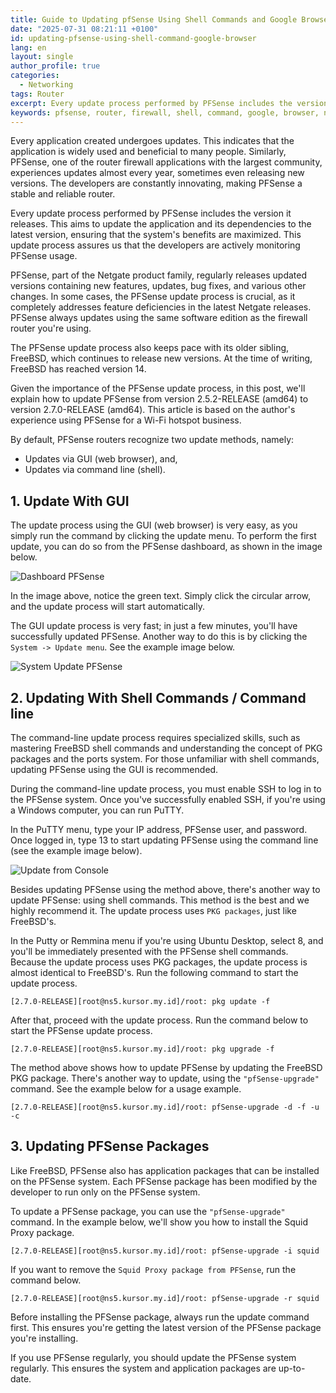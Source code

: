 ```yaml
---
title: Guide to Updating pfSense Using Shell Commands and Google Browser
date: "2025-07-31 08:21:11 +0100"
id: updating-pfsense-using-shell-command-google-browser
lang: en
layout: single
author_profile: true
categories:
  - Networking
tags: Router
excerpt: Every update process performed by PFSense includes the version it releases. This aims to update the application and its dependencies to the latest version, ensuring that the system's benefits are maximized
keywords: pfsense, router, firewall, shell, command, google, browser, networking
---
```


Every application created undergoes updates. This indicates that the application is widely used and beneficial to many people. Similarly, PFSense, one of the router firewall applications with the largest community, experiences updates almost every year, sometimes even releasing new versions. The developers are constantly innovating, making PFSense a stable and reliable router.

Every update process performed by PFSense includes the version it releases. This aims to update the application and its dependencies to the latest version, ensuring that the system's benefits are maximized. This update process assures us that the developers are actively monitoring PFSense usage.

PFSense, part of the Netgate product family, regularly releases updated versions containing new features, updates, bug fixes, and various other changes. In some cases, the PFSense update process is crucial, as it completely addresses feature deficiencies in the latest Netgate releases. PFSense always updates using the same software edition as the firewall router you're using.

The PFSense update process also keeps pace with its older sibling, FreeBSD, which continues to release new versions. At the time of writing, FreeBSD has reached version 14.

Given the importance of the PFSense update process, in this post, we'll explain how to update PFSense from version 2.5.2-RELEASE (amd64) to version 2.7.0-RELEASE (amd64). This article is based on the author's experience using PFSense for a Wi-Fi hotspot business.

By default, PFSense routers recognize two update methods, namely:
- Updates via GUI (web browser), and,
- Updates via command line (shell).


## 1. Update With GUI

The update process using the GUI (web browser) is very easy, as you simply run the command by clicking the update menu. To perform the first update, you can do so from the PFSense dashboard, as shown in the image below.

![Dashboard PFSense](https://blogger.googleusercontent.com/img/b/R29vZ2xl/AVvXsEgNO5GLAJ_McRH4bPwUKlt9uBBSC60u1lrImFGyc73VuYqybHdr4qUqFE9R2KAyRQdLq9BMRkeahYUWctDGlhVDXM2sAgvw0g04xuP1Q6kzdwlSbKVriz4X04PIStaHhqj66ooX-hsmdknFe1t1M40JEinyx0C10EMyRA81eIdTIWq-pdBOVVXI8D-AD2Vp/s16000/Dashboard%20PFSense.jpg)


In the image above, notice the green text. Simply click the circular arrow, and the update process will start automatically.

The GUI update process is very fast; in just a few minutes, you'll have successfully updated PFSense. Another way to do this is by clicking the `System -> Update menu`. See the example image below.

![System Update PFSense](https://blogger.googleusercontent.com/img/b/R29vZ2xl/AVvXsEhOsteo3MpGVZlssRArbtCcqo6zyaON0fS2EFyZzqLYMQb7lN_3agkccqF2TacFIlXgKE00GzvtrHZGutAnSg3LZeFMAPzgsGwHV2Gtx6FwwJRyv_BZzm8jh9dUxGdc4Em7SLPntsIHWLfcEAuQhU-Aj4TrvCFYXvQNpvI0OQya_nQdB8FeY-6NfGll-RNL/s16000/System%20Update%20PFSense.jpg)


## 2. Updating With Shell Commands / Command line

The command-line update process requires specialized skills, such as mastering FreeBSD shell commands and understanding the concept of PKG packages and the ports system. For those unfamiliar with shell commands, updating PFSense using the GUI is recommended.

During the command-line update process, you must enable SSH to log in to the PFSense system. Once you've successfully enabled SSH, if you're using a Windows computer, you can run PuTTY.

In the PuTTY menu, type your IP address, PFSense user, and password. Once logged in, type 13 to start updating PFSense using the command line (see the example image below).


![Update from Console](https://blogger.googleusercontent.com/img/b/R29vZ2xl/AVvXsEg_Zd1ql5GEJwTJ8lcrTXIQBM_P41wlbW8byAX719eAR1pl_AH2qrhq9ywcx5rXQo-9fxqXktuEqZJMYfHtVnrTn_NBvqpmiLY_nkZ2eeVZiBP6DOyt4M8_xxm15CI2WM4eb_TbvRx-i7i7QnujJwIb9JnQlgxpnIJmCjxzn5WJwII7YdGSRuGADW6spXZA/s16000/Update%20from%20Console.jpg)


Besides updating PFSense using the method above, there's another way to update PFSense: using shell commands. This method is the best and we highly recommend it. The update process uses `PKG packages`, just like FreeBSD's.

In the Putty or Remmina menu if you're using Ubuntu Desktop, select 8, and you'll be immediately presented with the PFSense shell commands. Because the update process uses PKG packages, the update process is almost identical to FreeBSD's. Run the following command to start the update process.

```
[2.7.0-RELEASE][root@ns5.kursor.my.id]/root: pkg update -f
```

After that, proceed with the update process. Run the command below to start the PFSense update process.

```
[2.7.0-RELEASE][root@ns5.kursor.my.id]/root: pkg upgrade -f
```
The method above shows how to update PFSense by updating the FreeBSD PKG package. There's another way to update, using the `"pfSense-upgrade"` command. See the example below for a usage example.

```
[2.7.0-RELEASE][root@ns5.kursor.my.id]/root: pfSense-upgrade -d -f -u -c
```

## 3. Updating PFSense Packages

Like FreeBSD, PFSense also has application packages that can be installed on the PFSense system. Each PFSense package has been modified by the developer to run only on the PFSense system.

To update a PFSense package, you can use the `"pfSense-upgrade"` command. In the example below, we'll show you how to install the Squid Proxy package.

```
[2.7.0-RELEASE][root@ns5.kursor.my.id]/root: pfSense-upgrade -i squid
```

If you want to remove the `Squid Proxy package from PFSense`, run the command below.

```
[2.7.0-RELEASE][root@ns5.kursor.my.id]/root: pfSense-upgrade -r squid
```

Before installing the PFSense package, always run the update command first. This ensures you're getting the latest version of the PFSense package you're installing.

If you use PFSense regularly, you should update the PFSense system regularly. This ensures the system and application packages are up-to-date.
